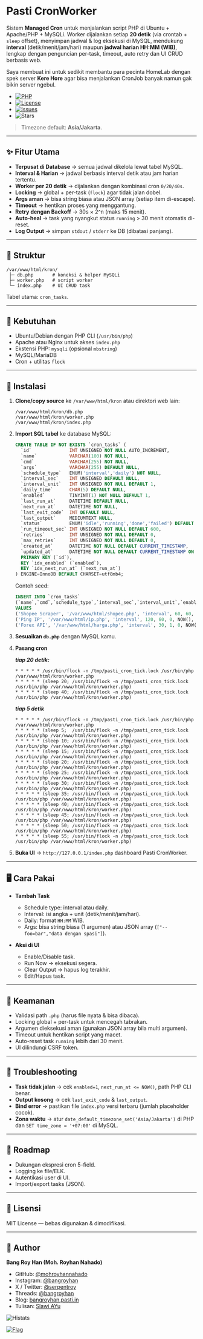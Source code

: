 # Pasti CronWorker

Sistem **Managed Cron** untuk menjalankan script PHP di Ubuntu + Apache/PHP + MySQLi.
Worker dijalankan setiap **20 detik** (via crontab + `sleep` offset), menyimpan jadwal & log eksekusi di MySQL, mendukung **interval** (detik/menit/jam/hari) maupun **jadwal harian HH\:MM (WIB)**, lengkap dengan penguncian per-task, timeout, auto retry dan UI CRUD berbasis web.

Saya membuat ini untuk sedikit membantu para pecinta HomeLab dengan spek server **Kere Hore** agar bisa menjalankan CronJob banyak namun gak bikin server ngebul.

* [![PHP](https://img.shields.io/badge/PHP-8.1%20%7C%208.2%20%7C%208.3-777bb3)](https://github.com/php)
* [![License](https://img.shields.io/badge/license-MIT-green)](https://github.com/mohroyhannahado/Pasti-CronWorker/blob/main/LICENSE)
* [![Issues](https://img.shields.io/github/issues/mohroyhannahado/Pasti-CronWorker)](https://github.com/mohroyhannahado/Pasti-CronWorker/issues)
* ![Stars](https://img.shields.io/github/stars/mohroyhannahado/Pasti-CronWorker)

> Timezone default: **Asia/Jakarta**.


---

## ✨ Fitur Utama

* **Terpusat di Database** → semua jadwal dikelola lewat tabel MySQL.
* **Interval & Harian** → jadwal berbasis interval detik atau jam harian tertentu.
* **Worker per 20 detik** → dijalankan dengan kombinasi cron `0/20/40s`.
* **Locking** → global + per-task (`flock`) agar tidak jalan dobel.
* **Args aman** → bisa string biasa atau JSON array (setiap item di-escape).
* **Timeout** → hentikan proses yang menggantung.
* **Retry dengan Backoff** → 30s × 2^n (maks 15 menit).
* **Auto-heal** → task yang nyangkut status `running` > 30 menit otomatis di-reset.
* **Log Output** → simpan `stdout` / `stderr` ke DB (dibatasi panjang).

---

## 🧱 Struktur

```
/var/www/html/kron/
 ├─ db.php       # koneksi & helper MySQLi
 ├─ worker.php   # script worker
 └─ index.php    # UI CRUD task
```

Tabel utama: `cron_tasks`.

---

## 🔧 Kebutuhan

* Ubuntu/Debian dengan PHP CLI (`/usr/bin/php`)
* Apache atau Nginx untuk akses `index.php`
* Ekstensi PHP: `mysqli` (opsional `mbstring`)
* MySQL/MariaDB
* Cron + utilitas `flock`

---

## 🚀 Instalasi

1. **Clone/copy source** ke `/var/www/html/kron` atau direktori web lain:

   ```
   /var/www/html/kron/db.php
   /var/www/html/kron/worker.php
   /var/www/html/kron/index.php
   ```

2. **Import SQL tabel** ke database MySQL:

   ```sql
   CREATE TABLE IF NOT EXISTS `cron_tasks` (
     `id`              INT UNSIGNED NOT NULL AUTO_INCREMENT,
     `name`            VARCHAR(100) NOT NULL,
     `cmd`             VARCHAR(255) NOT NULL,
     `args`            VARCHAR(255) DEFAULT NULL,
     `schedule_type`   ENUM('interval','daily') NOT NULL,
     `interval_sec`    INT UNSIGNED DEFAULT NULL,
     `interval_unit`   INT UNSIGNED NOT NULL DEFAULT 1,
     `daily_time`      CHAR(5) DEFAULT NULL,
     `enabled`         TINYINT(1) NOT NULL DEFAULT 1,
     `last_run_at`     DATETIME DEFAULT NULL,
     `next_run_at`     DATETIME NOT NULL,
     `last_exit_code`  INT DEFAULT NULL,
     `last_output`     MEDIUMTEXT NULL,
     `status`          ENUM('idle','running','done','failed') DEFAULT 'idle',
     `run_timeout_sec` INT UNSIGNED NOT NULL DEFAULT 600,
     `retries`         INT UNSIGNED NOT NULL DEFAULT 0,
     `max_retries`     INT UNSIGNED NOT NULL DEFAULT 0,
     `created_at`      DATETIME NOT NULL DEFAULT CURRENT_TIMESTAMP,
     `updated_at`      DATETIME NOT NULL DEFAULT CURRENT_TIMESTAMP ON UPDATE CURRENT_TIMESTAMP,
     PRIMARY KEY (`id`),
     KEY `idx_enabled` (`enabled`),
     KEY `idx_next_run_at` (`next_run_at`)
   ) ENGINE=InnoDB DEFAULT CHARSET=utf8mb4;
   ```

   Contoh seed:

   ```sql
   INSERT INTO `cron_tasks`
   (`name`,`cmd`,`schedule_type`,`interval_sec`,`interval_unit`,`enabled`,`next_run_at`,`run_timeout_sec`,`max_retries`,`status`)
   VALUES
   ('Shopee Scraper', '/var/www/html/shopee.php', 'interval', 60, 60, 0, NOW(), 600, 0, 'idle'),
   ('Ping IP', '/var/www/html/ip.php', 'interval', 120, 60, 0, NOW(), 600, 0, 'idle'),
   ('Forex API', '/var/www/html/harga.php', 'interval', 30, 1, 0, NOW(), 600, 0, 'idle');
   ```

3. **Sesuaikan `db.php`** dengan MySQL kamu.

4. **Pasang cron**

   ***tiap 20 detik:***

   ```cron
   * * * * * /usr/bin/flock -n /tmp/pasti_cron_tick.lock /usr/bin/php /var/www/html/kron/worker.php
   * * * * * (sleep 20; /usr/bin/flock -n /tmp/pasti_cron_tick.lock /usr/bin/php /var/www/html/kron/worker.php)
   * * * * * (sleep 40; /usr/bin/flock -n /tmp/pasti_cron_tick.lock /usr/bin/php /var/www/html/kron/worker.php)
   ```
   
   ***tiap 5 detik***
	```cron	
	* * * * * /usr/bin/flock -n /tmp/pasti_cron_tick.lock /usr/bin/php /var/www/html/kron/worker.php
	* * * * * (sleep 5;  /usr/bin/flock -n /tmp/pasti_cron_tick.lock /usr/bin/php /var/www/html/kron/worker.php)
	* * * * * (sleep 10; /usr/bin/flock -n /tmp/pasti_cron_tick.lock /usr/bin/php /var/www/html/kron/worker.php)
	* * * * * (sleep 15; /usr/bin/flock -n /tmp/pasti_cron_tick.lock /usr/bin/php /var/www/html/kron/worker.php)
	* * * * * (sleep 20; /usr/bin/flock -n /tmp/pasti_cron_tick.lock /usr/bin/php /var/www/html/kron/worker.php)
	* * * * * (sleep 25; /usr/bin/flock -n /tmp/pasti_cron_tick.lock /usr/bin/php /var/www/html/kron/worker.php)
	* * * * * (sleep 30; /usr/bin/flock -n /tmp/pasti_cron_tick.lock /usr/bin/php /var/www/html/kron/worker.php)
	* * * * * (sleep 35; /usr/bin/flock -n /tmp/pasti_cron_tick.lock /usr/bin/php /var/www/html/kron/worker.php)
	* * * * * (sleep 40; /usr/bin/flock -n /tmp/pasti_cron_tick.lock /usr/bin/php /var/www/html/kron/worker.php)
	* * * * * (sleep 45; /usr/bin/flock -n /tmp/pasti_cron_tick.lock /usr/bin/php /var/www/html/kron/worker.php)
	* * * * * (sleep 50; /usr/bin/flock -n /tmp/pasti_cron_tick.lock /usr/bin/php /var/www/html/kron/worker.php)
	* * * * * (sleep 55; /usr/bin/flock -n /tmp/pasti_cron_tick.lock /usr/bin/php /var/www/html/kron/worker.php)
	```

5. **Buka UI** → `http://127.0.0.1/index.php` dashboard Pasti CronWorker.

---

## 🖥️ Cara Pakai

* **Tambah Task**

  * Schedule type: interval atau daily.
  * Interval: isi angka + unit (detik/menit/jam/hari).
  * Daily: format `HH:MM` WIB.
  * Args: bisa string biasa (1 argumen) atau JSON array (`["--foo=bar","data dengan spasi"]`).

* **Aksi di UI**

  * Enable/Disable task.
  * Run Now → eksekusi segera.
  * Clear Output → hapus log terakhir.
  * Edit/Hapus task.

---

## 🔐 Keamanan

* Validasi path `.php` (harus file nyata & bisa dibaca).
* Locking global + per-task untuk mencegah tabrakan.
* Argumen dieksekusi aman (gunakan JSON array bila multi argumen).
* Timeout untuk hentikan script yang macet.
* Auto-reset task `running` lebih dari 30 menit.
* UI dilindungi CSRF token.

---

## 🧪 Troubleshooting

* **Task tidak jalan** → cek `enabled=1`, `next_run_at <= NOW()`, path PHP CLI benar.
* **Output kosong** → cek `last_exit_code` & `last_output`.
* **Bind error** → pastikan file `index.php` versi terbaru (jumlah placeholder cocok).
* **Zona waktu** → atur `date_default_timezone_set('Asia/Jakarta')` di PHP dan `SET time_zone = '+07:00'` di MySQL.

---

## 📌 Roadmap

* Dukungan ekspresi cron 5-field.
* Logging ke file/ELK.
* Autentikasi user di UI.
* Import/export tasks (JSON).

---

## 📜 Lisensi

MIT License — bebas digunakan & dimodifikasi.

---

## 👤 Author

**Bang Roy Han (Moh. Royhan Nahado)**
* GitHub: [@mohroyhannahado](https://github.com/mohroyhannahado)
* Instagram: [@bangroyhan](https://www.instagram.com/bangroyhan/)
* X / Twitter: [@serpentroy](https://x.com/serpentroy)
* Threads: [@bangroyhan](https://www.threads.com/@bangroyhan)
* Blog: [bangroyhan.pasti.in](https://bangroyhan.pasti.in)
* Tulisan: [Slawi AYu](https://www.slawiayu.com/penulis/bangroy.html)

![Histats](https://sstatic1.histats.com/0.gif?4971233&101)

[![Flag](https://s01.flagcounter.com/count2/nvWz/bg_FFFFFF/txt_000000/border_CCCCCC/columns_2/maxflags_10/viewers_GIT/labels_1/pageviews_1/flags_1/percent_0/)](https://s01.flagcounter.com/more/nvWz)
